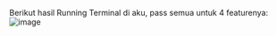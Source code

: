 Berikut hasil Running Terminal di aku, pass semua untuk 4 featurenya:
![image](https://github.com/Maidzolaola/DS_Sesi10_Maidzola/assets/125541958/b187ab8b-07af-4972-8b9c-12a7ddf8dd49)
